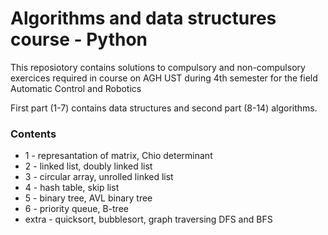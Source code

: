 # Algorithms and data structures course - Python

This reposiotory contains solutions to compulsory and non-compulsory exercices required in course on AGH UST during 4th semester for the field Automatic Control and Robotics

First part (1-7) contains data structures and second part (8-14) algorithms.

### Contents

* 1 - represantation of matrix, Chio determinant
* 2 - linked list, doubly linked list
* 3 - circular array, unrolled linked list
* 4 - hash table, skip list
* 5 - binary tree, AVL binary tree
* 6 - priority queue, B-tree
* extra - quicksort, bubblesort, graph traversing DFS and BFS